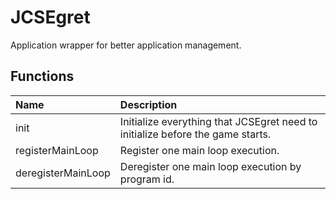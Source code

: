 # JCSEgret

Application wrapper for better application management.

## Functions

| Name | Description |
|:---|:---|
| init | Initialize everything that JCSEgret need to initialize before the game starts. |
| registerMainLoop | Register one main loop execution. |
| deregisterMainLoop | Deregister one main loop execution by program id. |
